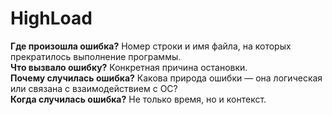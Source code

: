 # HighLoad

**Где произошла ошибка?** Номер строки и имя файла, на которых прекратилось выполнение программы.  
**Что вызвало ошибку?** Конкретная причина остановки.  
**Почему случилась ошибка?** Какова природа ошибки — она логическая или связана с взаимодействием с ОС?  
**Когда случилась ошибка?** Не только время, но и контекст.  

